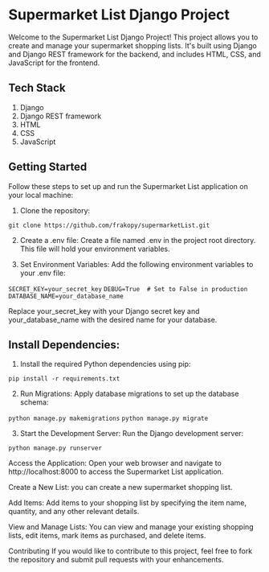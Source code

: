 # **Supermarket List Django Project**
Welcome to the Supermarket List Django Project! This project allows you to create and manage your supermarket shopping lists. 
It's built using Django and Django REST framework for the backend, and includes HTML, CSS, and JavaScript for the frontend.

## Tech Stack
1. Django
2. Django REST framework
3. HTML
4. CSS
5. JavaScript

## Getting Started
Follow these steps to set up and run the Supermarket List application on your local machine:

1. Clone the repository:

`git clone https://github.com/frakopy/supermarketList.git`

2. Create a .env file:
Create a file named .env in the project root directory. This file will hold your environment variables.

3. Set Environment Variables:
Add the following environment variables to your .env file:

`SECRET_KEY=your_secret_key`
`DEBUG=True  # Set to False in production`
`DATABASE_NAME=your_database_name`

Replace your_secret_key with your Django secret key and your_database_name with the desired name for your database.

## Install Dependencies:

1. Install the required Python dependencies using pip:

`pip install -r requirements.txt`

2. Run Migrations:
Apply database migrations to set up the database schema:

`python manage.py makemigrations`
`python manage.py migrate`

3. Start the Development Server:
Run the Django development server:

`python manage.py runserver`

Access the Application:
Open your web browser and navigate to http://localhost:8000 to access the Supermarket List application.

Create a New List:
you can create a new supermarket shopping list.

Add Items:
Add items to your shopping list by specifying the item name, quantity, and any other relevant details.

View and Manage Lists:
You can view and manage your existing shopping lists, edit items, mark items as purchased, and delete items.

Contributing
If you would like to contribute to this project, feel free to fork the repository and submit pull requests with your enhancements.
